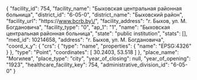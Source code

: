 {
    "facility_id": 754,
    "facility_name": "Быховская центральная районная больница",
    "district_id": "6-05-0",
    "district_name": "Быховский район",
    "facility_url": "https:\/\/www.bcrb.by\/",
    "facility_address": "г. Быхов, ул. М. Богдановича",
    "facility_type": "0",
    "ap_1": "1",
    "name": "Быховская центральная районная больница",
    "state": "public institution",
    "stats": [],
    "med_id": 10214658,
    "address": "г. Быхов, ул. М. Богдановича",
    "coord_x_y": {
        "crs": {
            "type": "name",
            "properties": {
                "name": "EPSG:4326"
            }
        },
        "type": "Point",
        "coordinates": [
            30.2403,
            53.518
        ]
    },
    "place_name": "Могилев",
    "place_type": "city",
    "year_of_closing": null,
    "year_of_opening": "1923",
    "healthcare_facility_key": 754,
    "administrative_division_id": "6-05-0"
}